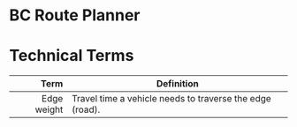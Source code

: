 # BC Route Planner
# Technical Terms
Term | Definition
----: | -----------
<a name="Edge weight">Edge weight</a> | Travel time a vehicle needs to traverse the edge (road).
